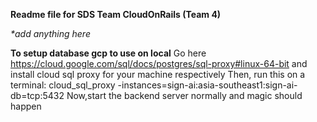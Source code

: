 **Readme file for SDS Team CloudOnRails (Team 4)**

_*add anything here_


**To setup database gcp to use on local**
Go here https://cloud.google.com/sql/docs/postgres/sql-proxy#linux-64-bit and install cloud sql proxy for your machine respectively
Then, run this on a terminal: cloud_sql_proxy -instances=sign-ai:asia-southeast1:sign-ai-db=tcp:5432
Now,start the backend server normally and magic should happen


